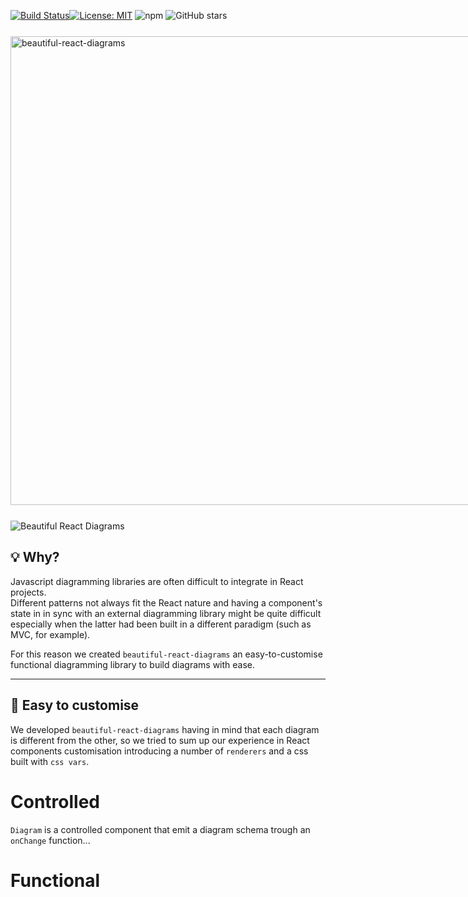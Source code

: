 [![Build Status](https://travis-ci.org/antonioru/beautiful-react-diagrams.svg?branch=master)](https://travis-ci.org/antonioru/beautiful-react-diagrams)[![License: MIT](https://img.shields.io/badge/License-MIT-yellow.svg)](https://opensource.org/licenses/MIT)
![npm](https://img.shields.io/npm/v/beautiful-react-diagrams)
![GitHub stars](https://img.shields.io/github/stars/antonioru/beautiful-react-diagrams?style=social)

<img src="https://raw.githubusercontent.com/antonioru/beautiful-react-diagrams/master/logo.png" alt="beautiful-react-diagrams" width="750px" style="max-width:760px; margin: 25px auto; display: block">
<img src="https://raw.githubusercontent.com/antonioru/beautiful-react-diagrams/master/beautiful-react-diagrams.png" alt="Beautiful React Diagrams" style="max-width:760px; margin: 25px auto; display: block" />

## 💡 Why?

Javascript diagramming libraries are often difficult to integrate in React projects. <br />
Different patterns not always fit the React nature and having a component's state in in sync with an external
diagramming library might be quite difficult especially when the latter had been built in a different paradigm (such as MVC, for example).

For this reason we created `beautiful-react-diagrams` an easy-to-customise functional diagramming library to build 
diagrams with ease.

<hr />

## 💢 Easy to customise

We developed `beautiful-react-diagrams` having in mind that each diagram is different from the other, so we tried to sum
up our experience in React components customisation introducing a number of `renderers` and a css built with `css vars`.

# Controlled

`Diagram` is a controlled component that emit a diagram schema trough an `onChange` function...

# Functional

